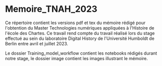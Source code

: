 # Memoire_TNAH_2023

Ce répertoire contient les versions pdf et tex du mémoire rédigé pour l'obtention du Master Technologies numériques appliquées à l'Histoire de l'école des Chartes. 
Ce travail rend compte du travail réalisé lors du stage effectué au sein du laboratoire Digital History de l'Université Humboldt de Berlin entre avril et juillet 2023.

Le dossier Training_model_workflow contient les notebooks rédigés durant notre stage, le dossier image contient les images illustrant le mémoire. 
